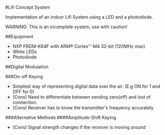 #Lifi Concept System

Implementation of an indoor Lifi System using a LED and a photodiode. 

WARNING: This is an incomplete system, use with caution!

##Equipment
- NXP FRDM-K64F with ARM® Cortex™-M4 32-bit (120MHz max)
- White LEDs
- Photodiode

##Digital Modulation

###On-off Keying 
- Simplest way of representing digital data over the air. (E.g ON for 1 and OFF for 0)
- (Cons) Need to differentiate between sending zero(off) and lost of connection.
- (Cons) Receiver has to know the transmitter's frequency accurately



###Alternative Methods
####Amplitude-Shift Keying
- (Cons) Signal strength changes if the receiver is moving around

